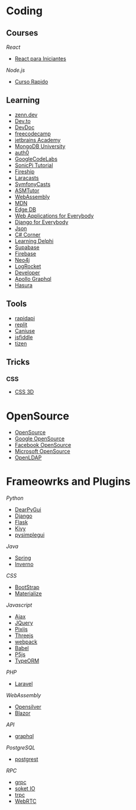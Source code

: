 # Coding

## Courses
*React*
* [React para Iniciantes](https://www.udemy.com/course/react-para-iniciantes-free/)

*Node.js*
* [Curso Rapido](https://www.youtube.com/watch?v=XN705pQeoyU&list=PLx4x_zx8csUjFC41ev2qX5dnr-0ThpoXE)

## Learning
* [zenn.dev](https://zenn.dev/)
* [Dev.to](https://dev.to/)
* [DevDoc](https://devdocs.io/)
* [freecodecamp](https://www.freecodecamp.org/)
* [jetbrains Academy](https://www.jetbrains.com/academy/)
* [MongoDB University](https://university.mongodb.com/courses/catalog)
* [auth0](https://auth0.com/resources)
* [GoogleCodeLabs](https://codelabs.developers.google.com/)
* [SonicPi Tutorial](https://sonic-pi.net/tutorial.html#section-1)
* [Fireship](https://fireship.io/lessons/)
* [Laracasts](https://laracasts.com/)
* [SymfonyCasts](https://symfonycasts.com/courses#tracks)
* [ASMTutor](https://asmtutor.com/)
* [WebAssembly](https://rustwasm.github.io/docs/book/)
* [MDN](https://developer.mozilla.org/de/)
* [Edge DB](https://www.edgedb.com/)
* [Web Applications for Everybody](https://www.wa4e.com/lessons)
* [Django for Everybody](https://www.dj4e.com/lessons)
* [Json](https://www.json.org/json-en.html)
* [C# Corner](https://www.c-sharpcorner.com/learn/)
* [Learning Delphi](https://learndelphi.org/pt/#bootcamp)
* [Supabase](https://supabase.com/)
* [Firebase](https://firebase.google.com/?gclsrc=aw.ds&gclid=Cj0KCQiAybaRBhDtARIsAIEG3kmT7L2r9q4rl8ecLX2eUt0lvYsJZE1WWI_rnAo-7nMvDglN4jPJ_fMaAicEEALw_wcB)
* [Neo4j](https://neo4j.com/)
* [LogRocket](https://blog.logrocket.com/)
* [Developer](https://www.developer.com/)
* [Apollo Graphql](https://www.apollographql.com/)
* [Hasura](https://hasura.io/)

## Tools
* [rapidapi](https://rapidapi.com/hub)
* [replit](https://replit.com/)
* [Caniuse](https://caniuse.com/?search=date)
* [jsfiddle](https://jsfiddle.net/)
* [tizen](https://developer.tizen.org/development/tizen-studio/)

## Tricks
### CSS
* [CSS 3D](https://vinceumo.github.io/devNotes/CSS/css-3d-scrolling-on-the-z-axis/)

# OpenSource
* [OpenSource](https://opensource.com/)
* [Google OpenSource](https://opensource.google/projects/explore/featured)
* [Facebook OpenSource](https://opensource.fb.com/projects)
* [Microsoft OpenSource](https://opensource.microsoft.com/projects)
* [OpenLDAP](https://www.openldap.org/project/)

# Frameowrks and Plugins
*Python*
* [DearPyGui](https://github.com/hoffstadt/DearPyGui/wiki)
* [Django](https://www.djangoproject.com/)
* [Flask](https://flask.palletsprojects.com/en/2.0.x/)
* [Kivy](https://kivy.org/#home)
* [pysimplegui](https://pysimplegui.readthedocs.io/en/latest/)

*Java*
* [Spring](https://spring.io/)
* [Inverno](https://inverno.io/)

*CSS*
* [BootStrap](https://getbootstrap.com/)
* [Materialize](https://materializecss.com/)

*Javascript*
* [Ajax](https://www.w3schools.com/js/js_ajax_intro.asp)
* [JQuery](https://jquery.com/)
* [Pixijs](https://pixijs.com/)
* [Threejs](https://threejs.org/)
* [webpack](https://webpack.js.org/)
* [Babel](https://babeljs.io/)
* [P5js](https://p5js.org/)
* [TypeORM](https://typeorm.io/#/)

*PHP*
* [Laravel](https://laravel.com/)

*WebAssembly*
* [Opensilver](https://opensilver.net/)
* [Blazor](https://dotnet.microsoft.com/apps/aspnet/web-apps/blazor)

*API*
* [graphql](https://graphql.org/)

*PostgreSQL*
* [postgrest](https://postgrest.org/en/v8.0/)

*RPC*
* [grpc](https://grpc.io/)
* [soket IO](https://socket.io/)
* [trpc](https://trpc.io/)
* [WebRTC](https://webrtc.org/)
